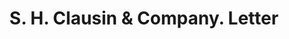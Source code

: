 ---
doi: 10.7916/D85F03T2
date_other: '1912'
date_other_textual: '1912'
form: correspondence
genre:
- Letters (correspondence)
name:
- S. H. Clausin & Company
object_in_context_url: https://biggert.cul.columbia.edu/items/view/ave_biggert_00656
subject_hierarchical_geographic:
- Minneapolis, Minnesota, United States
subject_name:
- S. H. Clausin & Company
title: S. H. Clausin & Company. Letter
sort_title: S. H. Clausin & Company. Letter
call_number: ave_biggert_00656
coordinates:
- 44.983333333333334,-93.26666666666667
pid: ave_biggert_00656
identifiers: ave_biggert_00656
thumbnail: https://derivativo-1.library.columbia.edu/iiif/2/ldpd:345587/full/!256,256/0/native.jpg
permalink: /biggert/ave_biggert_00656/
layout: iiif-image-page
---